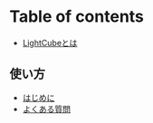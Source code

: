 # Table of contents

* [LightCubeとは](README.md)

## 使い方

* [はじめに](i/get-start.md)
* [よくある質問](i/faq.md)

